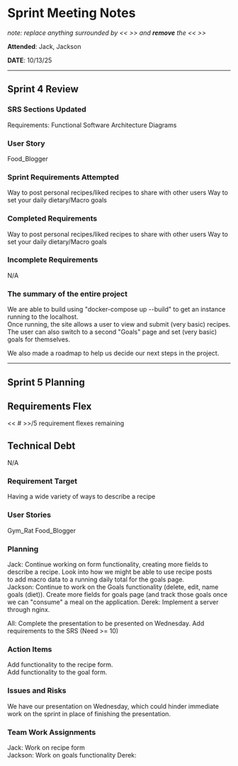 # Sprint Meeting Notes

*note: replace anything surrounded by << >> and **remove** the << >>*

**Attended**: Jack, Jackson

**DATE**: 10/13/25

***

## Sprint 4 Review

### SRS Sections Updated

Requirements: Functional
Software Architecture Diagrams

### User Story

Food_Blogger

### Sprint Requirements Attempted

Way to post personal recipes/liked recipes to share with other users
Way to set your daily dietary/Macro goals

### Completed Requirements

Way to post personal recipes/liked recipes to share with other users
Way to set your daily dietary/Macro goals

### Incomplete Requirements

N/A

### The summary of the entire project

We are able to build using "docker-compose up --build" to get an instance running to the localhost.  
Once running, the site allows a user to view and submit (very basic) recipes.  
The user can also switch to a second "Goals" page and set (very basic) goals for themselves.

We also made a roadmap to help us decide our next steps in the project.

***

## Sprint 5 Planning

## Requirements Flex

<< # >>/5 requirement flexes remaining

## Technical Debt

N/A

### Requirement Target

Having a wide variety of ways to describe a recipe

### User Stories

Gym_Rat
Food_Blogger

### Planning

Jack: Continue working on form functionality, creating more fields to describe a recipe. Look into how we might be able to use recipe posts  
to add macro data to a running daily total for the goals page.  
Jackson:  Continue to work on the Goals functionality (delete, edit, name goals (diet)). Create more fields for goals page (and track those goals once we can "consume" a meal on the application.
Derek: Implement a server through nginx.

All: Complete the presentation to be presented on Wednesday. Add requirements to the SRS (Need >= 10)

### Action Items

Add functionality to the recipe form.  
Add functionality to the goal form.

### Issues and Risks

We have our presentation on Wednesday, which could hinder immediate work on the sprint in place of finishing the presentation.

### Team Work Assignments

Jack: Work on recipe form  
Jackson:  Work on goals functionality
Derek:  
